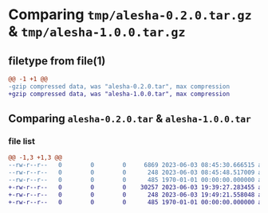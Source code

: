 # Comparing `tmp/alesha-0.2.0.tar.gz` & `tmp/alesha-1.0.0.tar.gz`

## filetype from file(1)

```diff
@@ -1 +1 @@
-gzip compressed data, was "alesha-0.2.0.tar", max compression
+gzip compressed data, was "alesha-1.0.0.tar", max compression
```

## Comparing `alesha-0.2.0.tar` & `alesha-1.0.0.tar`

### file list

```diff
@@ -1,3 +1,3 @@
--rw-r--r--   0        0        0     6869 2023-06-03 08:45:30.666515 alesha-0.2.0/alesha.py
--rw-r--r--   0        0        0      248 2023-06-03 08:45:48.517009 alesha-0.2.0/pyproject.toml
--rw-r--r--   0        0        0      485 1970-01-01 00:00:00.000000 alesha-0.2.0/PKG-INFO
+-rw-r--r--   0        0        0    30257 2023-06-03 19:39:27.283455 alesha-1.0.0/alesha.py
+-rw-r--r--   0        0        0      248 2023-06-03 19:49:21.558048 alesha-1.0.0/pyproject.toml
+-rw-r--r--   0        0        0      485 1970-01-01 00:00:00.000000 alesha-1.0.0/PKG-INFO
```

